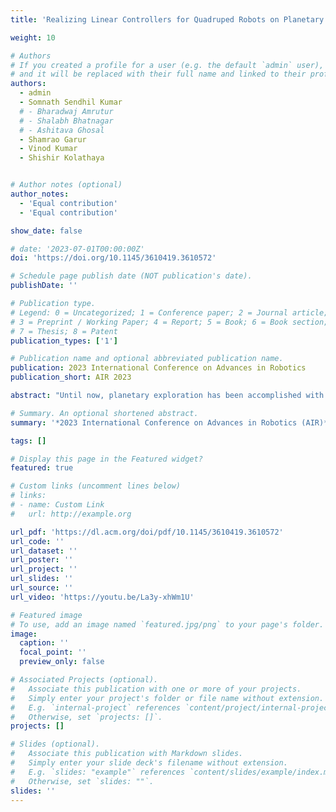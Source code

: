 ```yaml
---
title: 'Realizing Linear Controllers for Quadruped Robots on Planetary Terrains'

weight: 10

# Authors
# If you created a profile for a user (e.g. the default `admin` user), write the username (folder name) here
# and it will be replaced with their full name and linked to their profile.
authors:
  - admin
  - Somnath Sendhil Kumar
  # - Bharadwaj Amrutur
  # - Shalabh Bhatnagar
  # - Ashitava Ghosal
  - Shamrao Garur
  - Vinod Kumar
  - Shishir Kolathaya


# Author notes (optional)
author_notes:
  - 'Equal contribution'
  - 'Equal contribution'

show_date: false

# date: '2023-07-01T00:00:00Z'
doi: 'https://doi.org/10.1145/3610419.3610572'

# Schedule page publish date (NOT publication's date).
publishDate: ''

# Publication type.
# Legend: 0 = Uncategorized; 1 = Conference paper; 2 = Journal article;
# 3 = Preprint / Working Paper; 4 = Report; 5 = Book; 6 = Book section;
# 7 = Thesis; 8 = Patent
publication_types: ['1']

# Publication name and optional abbreviated publication name.
publication: 2023 International Conference on Advances in Robotics
publication_short: AIR 2023

abstract: "Until now, planetary exploration has been accomplished with wheeled vehicles, making movement in highly complex, sandy, and sloping terrain incredibly tough. On the other hand, legged robots have come a long way in the last decade and have reached a stage of development where practical applications appear to be possible. Legged robots can overcome wheeled vehicles' difficulties when exploring harsh environments like impact craters to collect critical scientific data. As a result, there is a need to develop simple, stable walking controllers given the limited power resources and reserve maximum onboard computing for scientific equipment while exploring such regions. This work proposes a walking controller for legged robots that is computationally efficient at runtime for traversing planetary terrains. We implement this walking controller on our custom built quadruped, using learned linear feedback policies that modulate the end-foot trajectories. The proposed walking controller can traverse various planetary terrains such as flat, sloped, rugged, loose, and lower-than-Earth gravity conditions in simulation environments. Our controller outperforms the baseline open-loop controller on planetary landscapes by reducing slippage and increasing stability. We have also provided preliminary hardware testing results of our controller. In addition, video results can be found at: https://youtu.be/La3y-xhWm1U"

# Summary. An optional shortened abstract.
summary: '*2023 International Conference on Advances in Robotics (AIR)*'

tags: []

# Display this page in the Featured widget?
featured: true

# Custom links (uncomment lines below)
# links:
# - name: Custom Link
#   url: http://example.org

url_pdf: 'https://dl.acm.org/doi/pdf/10.1145/3610419.3610572'
url_code: ''
url_dataset: ''
url_poster: ''
url_project: ''
url_slides: ''
url_source: ''
url_video: 'https://youtu.be/La3y-xhWm1U'

# Featured image
# To use, add an image named `featured.jpg/png` to your page's folder.
image:
  caption: ''
  focal_point: ''
  preview_only: false

# Associated Projects (optional).
#   Associate this publication with one or more of your projects.
#   Simply enter your project's folder or file name without extension.
#   E.g. `internal-project` references `content/project/internal-project/index.md`.
#   Otherwise, set `projects: []`.
projects: []

# Slides (optional).
#   Associate this publication with Markdown slides.
#   Simply enter your slide deck's filename without extension.
#   E.g. `slides: "example"` references `content/slides/example/index.md`.
#   Otherwise, set `slides: ""`.
slides: ''
---
```


<!-- empty -->